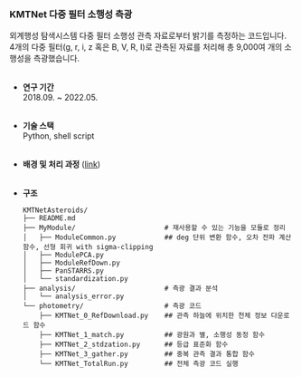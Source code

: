 ### KMTNet 다중 필터 소행성 측광 
외계행성 탐색시스템 다중 필터 소행성 관측 자료로부터 밝기를 측정하는 코드입니다.  
4개의 다중 필터(g, r, i, z 혹은 B, V, R, I)로 관측된 자료를 처리해 총 9,000여 개의 소행성을 측광했습니다.
<br/><br/>

- **연구 기간**  
  2018.09. ~ 2022.05.
<br/><br/>

- **기술 스택**  
  Python, shell script
<br/><br/>

- **배경 및 처리 과정** ([link](https://github.com/chointer/KMTNetAsteroids/blob/master/more_info.md))
<br/><br/>

- **구조**
  ```
  KMTNetAsteroids/
  ├── README.md
  ├── MyModule/                      # 재사용할 수 있는 기능을 모듈로 정리
  │   ├── ModuleCommon.py            ## deg 단위 변환 함수, 오차 전파 계산 함수, 선형 회귀 with sigma-clipping
  │   ├── ModulePCA.py
  │   ├── ModuleRefDown.py
  │   ├── PanSTARRS.py
  │   └── standardization.py
  ├── analysis/                      # 측광 결과 분석
  │   └── analysis_error.py
  └── photometry/                    # 측광 코드
      ├── KMTNet_0_RefDownload.py    ## 관측 하늘에 위치한 천체 정보 다운로드 함수
      ├── KMTNet_1_match.py          ## 광원과 별, 소행성 동정 함수
      ├── KMTNet_2_stdzation.py      ## 등급 표준화 함수
      ├── KMTNet_3_gather.py         ## 중복 관측 결과 통합 함수
      └── KMTNet_TotalRun.py         ## 전체 측광 코드 실행
  ```
